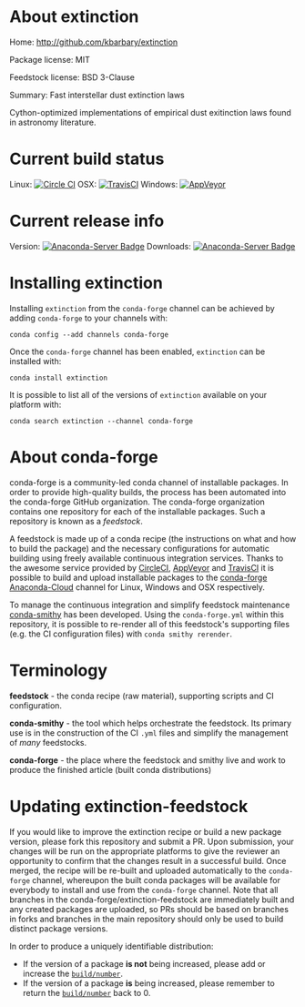 About extinction
================

Home: http://github.com/kbarbary/extinction

Package license: MIT

Feedstock license: BSD 3-Clause

Summary: Fast interstellar dust extinction laws

Cython-optimized implementations of empirical dust exitinction laws
found in astronomy literature.


Current build status
====================

Linux: [![Circle CI](https://circleci.com/gh/conda-forge/extinction-feedstock.svg?style=shield)](https://circleci.com/gh/conda-forge/extinction-feedstock)
OSX: [![TravisCI](https://travis-ci.org/conda-forge/extinction-feedstock.svg?branch=master)](https://travis-ci.org/conda-forge/extinction-feedstock)
Windows: [![AppVeyor](https://ci.appveyor.com/api/projects/status/github/conda-forge/extinction-feedstock?svg=True)](https://ci.appveyor.com/project/conda-forge/extinction-feedstock/branch/master)

Current release info
====================
Version: [![Anaconda-Server Badge](https://anaconda.org/conda-forge/extinction/badges/version.svg)](https://anaconda.org/conda-forge/extinction)
Downloads: [![Anaconda-Server Badge](https://anaconda.org/conda-forge/extinction/badges/downloads.svg)](https://anaconda.org/conda-forge/extinction)

Installing extinction
=====================

Installing `extinction` from the `conda-forge` channel can be achieved by adding `conda-forge` to your channels with:

```
conda config --add channels conda-forge
```

Once the `conda-forge` channel has been enabled, `extinction` can be installed with:

```
conda install extinction
```

It is possible to list all of the versions of `extinction` available on your platform with:

```
conda search extinction --channel conda-forge
```


About conda-forge
=================

conda-forge is a community-led conda channel of installable packages.
In order to provide high-quality builds, the process has been automated into the
conda-forge GitHub organization. The conda-forge organization contains one repository
for each of the installable packages. Such a repository is known as a *feedstock*.

A feedstock is made up of a conda recipe (the instructions on what and how to build
the package) and the necessary configurations for automatic building using freely
available continuous integration services. Thanks to the awesome service provided by
[CircleCI](https://circleci.com/), [AppVeyor](http://www.appveyor.com/)
and [TravisCI](https://travis-ci.org/) it is possible to build and upload installable
packages to the [conda-forge](https://anaconda.org/conda-forge)
[Anaconda-Cloud](http://docs.anaconda.org/) channel for Linux, Windows and OSX respectively.

To manage the continuous integration and simplify feedstock maintenance
[conda-smithy](http://github.com/conda-forge/conda-smithy) has been developed.
Using the ``conda-forge.yml`` within this repository, it is possible to re-render all of
this feedstock's supporting files (e.g. the CI configuration files) with ``conda smithy rerender``.


Terminology
===========

**feedstock** - the conda recipe (raw material), supporting scripts and CI configuration.

**conda-smithy** - the tool which helps orchestrate the feedstock.
                   Its primary use is in the construction of the CI ``.yml`` files
                   and simplify the management of *many* feedstocks.

**conda-forge** - the place where the feedstock and smithy live and work to
                  produce the finished article (built conda distributions)


Updating extinction-feedstock
=============================

If you would like to improve the extinction recipe or build a new
package version, please fork this repository and submit a PR. Upon submission,
your changes will be run on the appropriate platforms to give the reviewer an
opportunity to confirm that the changes result in a successful build. Once
merged, the recipe will be re-built and uploaded automatically to the
`conda-forge` channel, whereupon the built conda packages will be available for
everybody to install and use from the `conda-forge` channel.
Note that all branches in the conda-forge/extinction-feedstock are
immediately built and any created packages are uploaded, so PRs should be based
on branches in forks and branches in the main repository should only be used to
build distinct package versions.

In order to produce a uniquely identifiable distribution:
 * If the version of a package **is not** being increased, please add or increase
   the [``build/number``](http://conda.pydata.org/docs/building/meta-yaml.html#build-number-and-string).
 * If the version of a package **is** being increased, please remember to return
   the [``build/number``](http://conda.pydata.org/docs/building/meta-yaml.html#build-number-and-string)
   back to 0.
